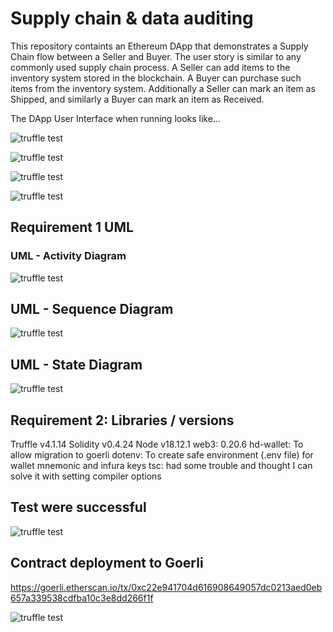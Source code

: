 # Supply chain & data auditing

This repository containts an Ethereum DApp that demonstrates a Supply Chain flow between a Seller and Buyer. The user story is similar to any commonly used supply chain process. A Seller can add items to the inventory system stored in the blockchain. A Buyer can purchase such items from the inventory system. Additionally a Seller can mark an item as Shipped, and similarly a Buyer can mark an item as Received.

The DApp User Interface when running looks like...

![truffle test](images/ftc_product_overview.png)

![truffle test](images/ftc_farm_details.png)

![truffle test](images/ftc_product_details.png)

![truffle test](images/ftc_transaction_history.png)

## Requirement 1 UML
### UML - Activity Diagram
![truffle test](images/UML_Activity.png)

## UML - Sequence Diagram
![truffle test](images/UML-Sequence.png)

## UML - State Diagram
![truffle test](images/UML-State.png)

## Requirement 2: Libraries / versions
Truffle v4.1.14
Solidity v0.4.24
Node v18.12.1
web3: 0.20.6
hd-wallet: To allow migration to goerli
dotenv: To create safe environment (.env file) for wallet mnemonic and infura keys
tsc: had some trouble and thought I can solve it with setting compiler options

## Test were successful
![truffle test](images/Tests_successful.png)

## Contract deployment to Goerli
https://goerli.etherscan.io/tx/0xc22e941704d616908649057dc0213aed0eb657a339538cdfba10c3e8dd266f1f

![truffle test](images/Migration-goerli.png)

